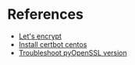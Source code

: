 

# References
* [Let's encrypt](https://serversforhackers.com/c/letsencrypt-with-haproxy)
* [Install certbot centos](https://linuxhostsupport.com/blog/how-to-install-lets-encrypt-on-centos-7-with-apache/)
* [Troubleshoot pyOpenSSL version](https://github.com/certbot/certbot/issues/4514#issuecomment-318893235)
